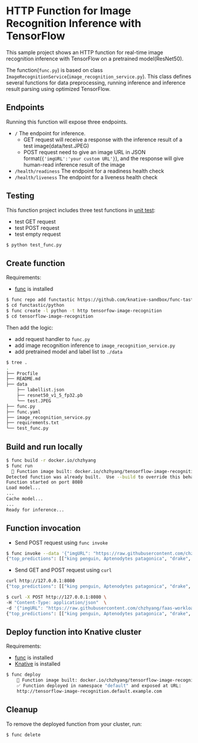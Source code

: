 # HTTP Function for Image Recognition Inference with TensorFlow

This sample project shows an HTTP function for real-time image recognition inference 
with TensorFlow on a pretrained model(ResNet50).

The function(`func.py`) is based on class `ImageRecognitionService`(`image_recognition_service.py`). This class defines several functions for data preprocessing, running inference and inference result parsing using optimized TensorFlow.

## Endpoints

Running this function will expose three endpoints.

  - `/` The endpoint for inference.
    - GET request will receive a response with the inference result of a test image(data/test.JPEG)
    - POST request need to give an image URL in JSON format(`{'imgURL':'your custom URL'}`), and the response will give human-read inference result of the image
  - `/health/readiness` The endpoint for a readiness health check
  - `/health/liveness` The endpoint for a liveness health check

## Testing

This function project includes three test functions in [unit test](./test_func.py):
- test GET request
- test POST request
- test empty request

```bash
$ python test_func.py
```

## Create function
Requirements:
- [func](https://github.com/knative/func) is installed

```bash
$ func repo add functastic https://github.com/knative-sandbox/func-tastic
$ cd functastic/python
$ func create -l python -t http tensorfow-image-recognition
$ cd tensorflow-image-recognition
```

Then add the logic: 
- add request handler to `func.py`
- add image recognition inference to `image_recognition_service.py`
- add pretrained model and label list to `./data`


```bash
$ tree .
.
├── Procfile
├── README.md
├── data
    ├── labellist.json
    ├── resnet50_v1_5_fp32.pb
    └── test.JPEG
├── func.py
├── func.yaml
├── image_recognition_service.py
├── requirements.txt
└── test_func.py
```

## Build and run locally

```bash
$ func build -r docker.io/chzhyang
$ func run
  🙌 Function image built: docker.io/chzhyang/tensorflow-image-recognition:latest
Detected function was already built.  Use --build to override this behavior.
Function started on port 8080
Load model...
...
Cache model...
...
Ready for inference... 
```

## Function invocation

- Send POST request using `func invoke`

```bash
$ func invoke --data '{"imgURL": "https://raw.githubusercontent.com/chzhyang/faas-workloads/main/tensorflow/image_recognition/tensorflow_image_classification/data/ILSVRC2012_test_00000181.JPEG"}'
{"top_predictions": [["king penguin, Aptenodytes patagonica", "drake", "albatross, mollymawk", "toucan", "guenon, guenon monkey"]]}
```

- Send GET and POST request using `curl`

```bash
curl http://127.0.0.1:8080
{"top_predictions": [["king penguin, Aptenodytes patagonica", "drake", "albatross, mollymawk", "toucan", "guenon, guenon monkey"]]}

$ curl -X POST http://127.0.0.1:8080 \
-H "Content-Type: application/json"  \
-d '{"imgURL": "https://raw.githubusercontent.com/chzhyang/faas-workloads/main/tensorflow/image_recognition/tensorflow_image_classification/data/ILSVRC2012_test_00000181.JPEG"}'
{"top_predictions": [["king penguin, Aptenodytes patagonica", "drake", "albatross, mollymawk", "toucan", "guenon, guenon monkey"]]}
```


## Deploy function into Knative cluster

Requirements:
- [func](https://github.com/knative/func) is installed
- [Knative](https://knative.dev/docs/) is installed

```bash
$ func deploy
    🙌 Function image built: docker.io/chzhyang/tensorflow-image-recognition:latest
    ✅ Function deployed in namespace "default" and exposed at URL:
    http://tensorflow-image-recognition.default.example.com
```

## Cleanup

To remove the deployed function from your cluster, run:

```bash
$ func delete
```
